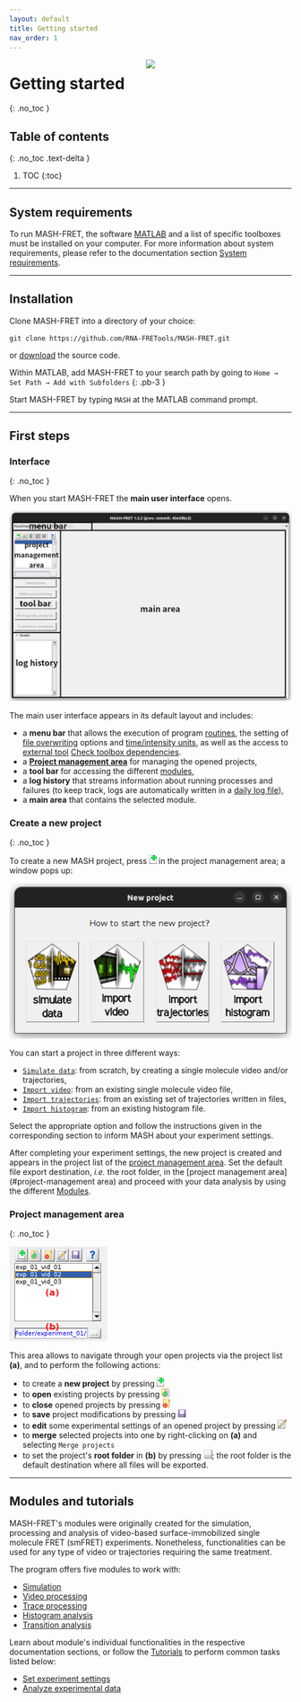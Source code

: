 ```yaml
---
layout: default
title: Getting started
nav_order: 1
---
```


<img src="assets/images/logos/logo-getting-started_400px.png" width="260" style="float:right; margin-left: 15px;"/>

# Getting started
{: .no_toc }

## Table of contents
{: .no_toc .text-delta }

1. TOC
{:toc}


---

## System requirements

To run MASH-FRET, the software 
[MATLAB](https://fr.mathworks.com/products/matlab.html) and a list of specific toolboxes must be installed on your computer.
For more information about system requirements, please refer to the documentation section 
[System requirements](System_requirements.html).


---

## Installation
Clone MASH-FRET into a directory of your choice:

```
git clone https://github.com/RNA-FRETools/MASH-FRET.git
```

or [download](https://github.com/RNA-FRETools/MASH-FRET/archive/master.zip) the source code.

Within MATLAB, add MASH-FRET to your search path by going to `Home → Set Path → Add with Subfolders`
{: .pb-3 }

Start MASH-FRET by typing `MASH` at the MATLAB command prompt.


---

## First steps

### Interface
{: .no_toc }

When you start MASH-FRET the **main user interface** opens.

<a href="assets/images/gui/interface-default.png"><img src="assets/images/gui/interface-default.png" /></a>

The main user interface appears in its default layout and includes:
* a **menu bar** that allows the execution of program <u>routines</u>, the setting of <u>file overwriting</u> options and <u>time/intensity units</u>, as well as the access to <u>external tool</u> 
[Check toolbox dependencies](System_requirements.html).
* a [**Project management area**](#project-management-area) for managing the opened projects,
* a **tool bar** for accessing the different <u>modules</u>,
* a **log history** that streams information about running processes and failures (to keep track, logs are automatically written in a 
[daily log file](output-files/log-daily-logs.html)),
* a **main area** that contains the selected module.


### Create a new project
{: .no_toc }

To create a new MASH project, press ![New project](assets/images/gui/interface-but-newproj.png "New project") in the project management area; a window pops up:

 <a href="assets/images/gui/newproj-interface.png"><img src="assets/images/gui/newproj-interface.png" /></a>
 
You can start a project in three different ways:

* [`Simulate data`](tutorials/set-experiment-settings/simulate-data.html#tutorials_steps): from scratch, by creating a single molecule video and/or trajectories, 
* [`Import video`](tutorials/set-experiment-settings/import-video.html#tutorials_steps): from an existing single molecule video file, 
* [`Import trajectories`](tutorials/set-experiment-settings/import-trajectories.html#tutorials_steps): from an existing set of trajectories written in files, 
* [`Import histogram`](tutorials/set-experiment-settings/import-histogram.html#tutorials_steps): from an existing histogram file.

Select the appropriate option and follow the instructions given in the corresponding section to inform MASH about your experiment settings.

After completing your experiment settings, the new project is created and appears in the project list of the 
[project management area](#project-management-area). 
Set the default file export destination, *i.e.* the root folder, in the 
[project management area](#project-management area) and proceed with your data analysis by using the different 
[Modules](#modules-and-tutorials). 


### Project management area
{: .no_toc }

<a href="assets/images/gui/interface-projarea.png"><img src="assets/images/gui/interface-projarea.png" /></a>

This area allows to navigate through your open projects via the project list **(a)**, and to perform the following actions:
* to create a **new project** by pressing ![New project](assets/images/gui/interface-but-newproj.png "New project")
* to **open** existing projects by pressing ![Open project](assets/images/gui/interface-but-openproj.png "Open project")
* to **close** opened projects by pressing ![Close project](assets/images/gui/interface-but-closeproj.png "Close project")
* to **save** project modifications by pressing ![Save project](assets/images/gui/interface-but-saveproj.png "Save project")
* to **edit** some experimental settings of an opened project by pressing ![Edit project](assets/images/gui/interface-but-editproj.png "Edit project")
* to **merge** selected projects into one by right-clicking on **(a)** and selecting `Merge projects`
* to set the project's **root folder** in **(b)** by pressing ![...](assets/images/gui/interface-but-dotdotdot.png "..."); the root folder is the default destination where all files will be exported. 


---

## Modules and tutorials

MASH-FRET's modules were originally created for the simulation, processing and analysis of video-based surface-immobilized single molecule FRET (smFRET) experiments.
Nonetheless, functionalities can be used for any type of video or trajectories requiring the same treatment.

The program offers five modules to work with:

- [Simulation](simulation.html)
- [Video processing](video-processing.html)
- [Trace processing](trace-processing.html)
- [Histogram analysis](histogram-analysis.html)
- [Transition analysis](transition-analysis.html)

Learn about module's individual functionalities in the respective documentation sections, or follow the 
[Tutorials](tutorials.html) to perform common tasks listed below:

* [Set experiment settings](tutorials/set-experiment-settings.html)
* [Analyze experimental data](tutorials/analyze-data.html)


